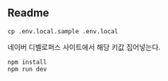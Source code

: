 ## Readme

```
cp .env.local.sample .env.local
```

네이버 디벨로퍼스 사이트에서 해당 키값 집어넣는다.

```
npm install
npm run dev
```
